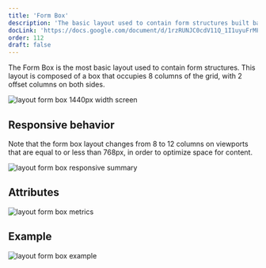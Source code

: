 ```yaml
---
title: 'Form Box'
description: 'The basic layout used to contain form structures built based on 8/12 grid columns.'
docLink: 'https://docs.google.com/document/d/1rzRUNJC0cdV11Q_1I1uyuFrMFiuAaJrhv8ywAPuUx54/edit?usp=sharing'
order: 112
draft: false
---
```


The Form Box is the most basic layout used to contain form structures. This layout is composed of a box that occupies 8 columns of the grid, with 2 offset columns on both sides.

![layout form box 1440px width screen](/images/lexicon/layoutformbox.jpg)

## Responsive behavior

Note that the form box layout changes from 8 to 12 columns on viewports that are equal to or less than 768px, in order to optimize space for content.

![layout form box responsive summary](/images/lexicon/layoutformboxsummary.jpg)

## Attributes

![layout form box metrics](/images/lexicon/layoutformboxmetrics.jpg)

## Example

![layout form box example](/images/lexicon/layoutformboxexample.jpg)

